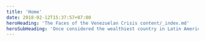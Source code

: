```yaml
---
title: 'Home'
date: 2018-02-12T15:37:57+07:00
heroHeading: 'The Faces of the Venezuelan Crisis content/_index.md'
heroSubHeading: 'Once considered the wealthiest country in Latin America, Venezuela now faces a severe economic and political crisis under the contested leadership of Nicolás Maduro. The crisis has caused millions of Venezuelans and their families to flee to Colombia in search of better lives.'
---
```


